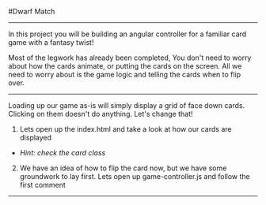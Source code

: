 #Dwarf Match

---

In this project you will be building an angular controller for
a familiar card game with a fantasy twist!

Most of the legwork has already been completed,
You don't need to worry about how the cards animate,
or putting the cards on the screen. All we need to
worry about is the game logic and telling the cards
when to flip over.

---

Loading up our game as-is will simply display a grid
of face down cards. Clicking on them doesn't do anything.
Let's change that!

1. Lets open up the index.html and take a look
at how our cards are displayed
  * _Hint: check the card class_
2. We have an idea of how to flip the card now,
but we have some groundwork to lay first. Lets open up
game-controller.js and follow the first comment

---

